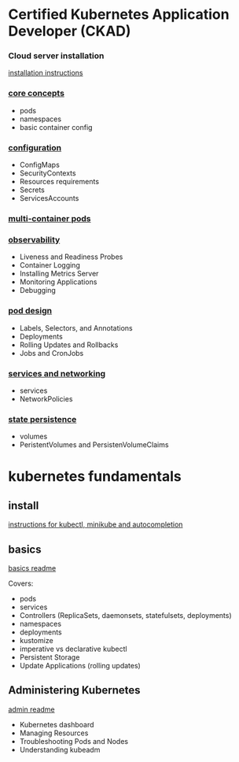 # Certified Kubernetes Application Developer (CKAD)

### Cloud server installation
[installation instructions](https://github.com/paraker/kubernetes_2020/blob/master/ckad/1_install_cloud.md) 

### [core concepts](https://github.com/paraker/kubernetes_2020/blob/master/ckad/2_core_concepts.md)
* pods
* namespaces
* basic container config

### [configuration](https://github.com/paraker/kubernetes_2020/blob/master/ckad/3_configuration.md)
* ConfigMaps
* SecurityContexts
* Resources requirements
* Secrets
* ServicesAccounts

### [multi-container pods](https://github.com/paraker/kubernetes_2020/blob/master/ckad/4_multi_container_pods.md)

### [observability](https://github.com/paraker/kubernetes_2020/blob/master/ckad/5_observability.md)
* Liveness and Readiness Probes
* Container Logging
* Installing Metrics Server
* Monitoring Applications
* Debugging 

### [pod design](https://github.com/paraker/kubernetes_2020/blob/master/ckad/6_pod_design.md)
* Labels, Selectors, and Annotations
* Deployments
* Rolling Updates and Rollbacks
* Jobs and CronJobs 

### [services and networking](https://github.com/paraker/kubernetes_2020/blob/master/ckad/7_services_and_networking.md)
* services
* NetworkPolicies

### [state persistence](https://github.com/paraker/kubernetes_2020/blob/master/ckad/8_state_persistence.md)
* volumes
* PeristentVolumes and PersistenVolumeClaims

# kubernetes fundamentals
## install 
[instructions for kubectl, minikube and autocompletion](https://github.com/paraker/kubernetes_2020/blob/master/fundamentals/install_local.md)

## basics
[basics readme](https://github.com/paraker/kubernetes_2020/blob/master/fundamentals/basics.md)

Covers:
* pods
* services
* Controllers (ReplicaSets, daemonsets, statefulsets, deployments)
* namespaces
* deployments
* kustomize
* imperative vs declarative kubectl
* Persistent Storage
* Update Applications (rolling updates)

## Administering Kubernetes
[admin readme](https://github.com/paraker/kubernetes_2020/blob/master/fundamentals/admin.md)
* Kubernetes dashboard
* Managing Resources
* Troubleshooting Pods and Nodes
* Understanding kubeadm